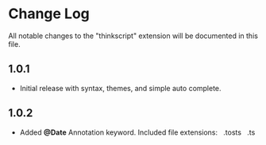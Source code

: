 # Change Log

All notable changes to the "thinkscript" extension will be documented in this file.


## 1.0.1

- Initial release with syntax, themes, and simple auto complete.


## 1.0.2

- Added <b>@Date</b> Annotation keyword. Included file extensions: &nbsp; .tosts  &nbsp; .ts 

